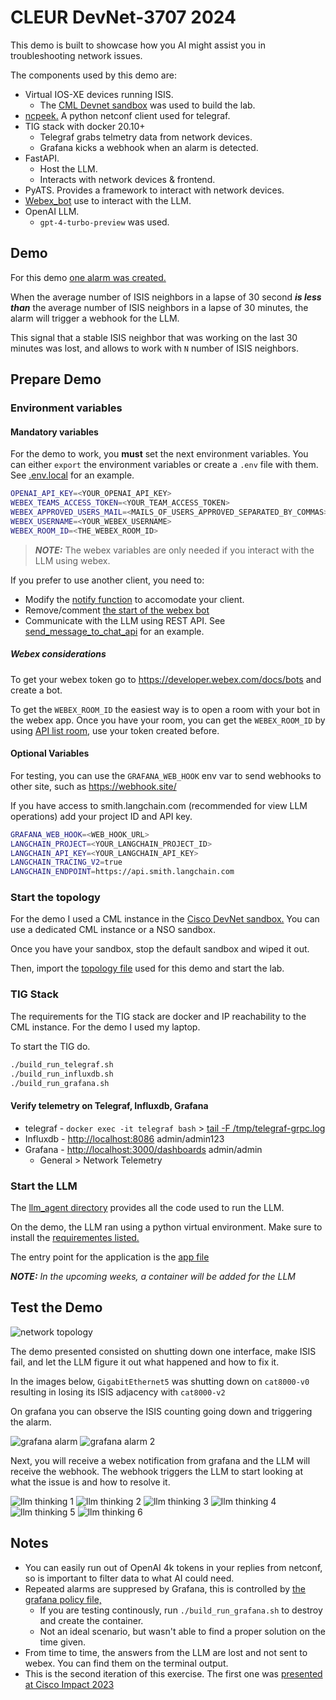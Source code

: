 # CLEUR DevNet-3707 2024

This demo is built to showcase how you AI might assist you in troubleshooting network issues.

The components used by this demo are:

- Virtual IOS-XE devices running ISIS.
  - The [CML Devnet sandbox](https://developer.cisco.com/site/sandbox/) was used to build the lab.
- [ncpeek.](https://github.com/jillesca/ncpeek) A python netconf client used for telegraf.
- TIG stack with docker 20.10+
  - Telegraf grabs telmetry data from network devices.
  - Grafana kicks a webhook when an alarm is detected.
- FastAPI.
  - Host the LLM.
  - Interacts with network devices & frontend.
- PyATS. Provides a framework to interact with network devices.
- [Webex_bot](https://github.com/fbradyirl/webex_bot) use to interact with the LLM.
- OpenAI LLM.
  - `gpt-4-turbo-preview` was used.

## Demo

For this demo [one alarm was created.](grafana/alerts.yaml)

When the average number of ISIS neighbors in a lapse of 30 second _**is less than**_ the average number of ISIS neighbors in a lapse of 30 minutes, the alarm will trigger a webhook for the LLM.

This signal that a stable ISIS neighbor that was working on the last 30 minutes was lost, and allows to work with `N` number of ISIS neighbors.

## Prepare Demo

### Environment variables

#### Mandatory variables

For the demo to work, you **must** set the next environment variables. You can either `export` the environment variables or create a `.env` file with them. See [.env.local](.env.local) for an example.

```bash
OPENAI_API_KEY=<YOUR_OPENAI_API_KEY>
WEBEX_TEAMS_ACCESS_TOKEN=<YOUR_TEAM_ACCESS_TOKEN>
WEBEX_APPROVED_USERS_MAIL=<MAILS_OF_USERS_APPROVED_SEPARATED_BY_COMMAS>
WEBEX_USERNAME=<YOUR_WEBEX_USERNAME>
WEBEX_ROOM_ID=<THE_WEBEX_ROOM_ID>
```

> _**NOTE:**_ The webex variables are only needed if you interact with the LLM using webex.

If you prefer to use another client, you need to:

- Modify the [notify function](llm_agent/app.py#L59) to accomodate your client.
- Remove/comment [the start of the webex bot](llm_agent/app.py#L73)
- Communicate with the LLM using REST API. See [send_message_to_chat_api](llm_agent/webex_chat/chat_api_client.py#L13) for an example.

##### Webex considerations

To get your webex token go to <https://developer.webex.com/docs/bots> and create a bot.

To get the `WEBEX_ROOM_ID` the easiest way is to open a room with your bot in the webex app. Once you have your room, you can get the `WEBEX_ROOM_ID` by using [API list room,](https://developer.webex.com/docs/api/v1/rooms/list-rooms) use your token created before.

#### Optional Variables

For testing, you can use the `GRAFANA_WEB_HOOK` env var to send webhooks to other site, such as <https://webhook.site/>

If you have access to smith.langchain.com (recommended for view LLM operations) add your project ID and API key.

```bash
GRAFANA_WEB_HOOK=<WEB_HOOK_URL>
LANGCHAIN_PROJECT=<YOUR_LANGCHAIN_PROJECT_ID>
LANGCHAIN_API_KEY=<YOUR_LANGCHAIN_API_KEY>
LANGCHAIN_TRACING_V2=true
LANGCHAIN_ENDPOINT=https://api.smith.langchain.com
```

### Start the topology

For the demo I used a CML instance in the [Cisco DevNet sandbox.](https://developer.cisco.com/site/sandbox/) You can use a dedicated CML instance or a NSO sandbox.

Once you have your sandbox, stop the default sandbox and wiped it out.

Then, import the [topology file](cml/topology.yaml) used for this demo and start the lab.

### TIG Stack

The requirements for the TIG stack are docker and IP reachability to the CML instance. For the demo I used my laptop.

To start the TIG do.

```bash
./build_run_telegraf.sh
./build_run_influxdb.sh
./build_run_grafana.sh
```

#### Verify telemetry on Telegraf, Influxdb, Grafana

- telegraf - `docker exec -it telegraf bash` > [tail -F /tmp/telegraf-grpc.log](telegraf/dockerfile#L30)
- Influxdb - <http://localhost:8086> admin/admin123
- Grafana - <http://localhost:3000/dashboards> admin/admin
  - General > Network Telemetry

### Start the LLM

The [llm_agent directory](llm_agent/) provides all the code used to run the LLM.

On the demo, the LLM ran using a python virtual environment. Make sure to install the [requirementes listed.](llm_agent/requirements.txt)

The entry point for the application is the [app file](llm_agent/app.py)

_**NOTE:** In the upcoming weeks, a container will be added for the LLM_

## Test the Demo

![network topology](/img/cml.png)

The demo presented consisted on shutting down one interface, make ISIS fail, and let the LLM figure it out what happened and how to fix it.

In the images below, `GigabitEthernet5` was shutting down on `cat8000-v0` resulting in losing its ISIS adjacency with `cat8000-v2`

On grafana you can observe the ISIS counting going down and triggering the alarm.

![grafana alarm](img/grafana1.png)
![grafana alarm 2](img/grafana2.png)

Next, you will receive a webex notification from grafana and the LLM will receive the webhook. The webhook triggers the LLM to start looking at what the issue is and how to resolve it.

![llm thinking 1](img/webex_bot1.png)
![llm thinking 2](img/webex_bot2.png)
![llm thinking 3](img/webex_bot3.png)
![llm thinking 4](img/webex_bot4.png)
![llm thinking 5](img/webex_bot5.png)
![llm thinking 6](img/webex_bot6.png)

## Notes

- You can easily run out of OpenAI 4k tokens in your replies from netconf, so is important to filter data to what AI could need.
- Repeated alarms are suppresed by Grafana, this is controlled by [the grafana policy file,](grafana/config/policies.yaml)
  - If you are testing continously, run `./build_run_grafana.sh` to destroy and create the container.
  - Not an ideal scenario, but wasn't able to find a proper solution on the time given.
- From time to time, the answers from the LLM are lost and not sent to webex. You can find them on the terminal output.
- This is the second iteration of this exercise. The first one was [presented at Cisco Impact 2023](https://github.com/jillesca/open_telemetry_network_impact)
